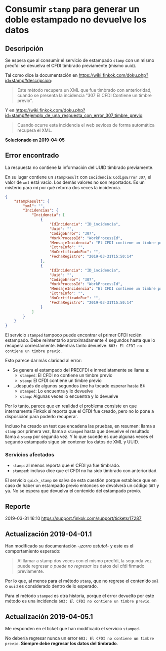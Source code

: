 # Consumir `stamp` para generar un doble estampado no devuelve los datos

## Descripción

Se espera que al consumir el servicio de estampado `stamp` con un mismo precfdi
se devuelva el CFDI timbrado previamente (mismo uuid).

Tal como dice la documentación en <https://wiki.finkok.com/doku.php?id=stamp#descripcion>:

> Este método recupera un XML que fue timbrado con anterioridad,
> cuando se presenta la incidencia “307 El CFDI Contiene un timbre previo”. 

Y en <https://wiki.finkok.com/doku.php?id=stamp#ejemplo_de_una_respuesta_con_error_307_timbre_previo>

> Cuando ocurre esta incidencia el web sevices de forma automática recupera el XML.

**Solucionado en 2019-04-05**

## Error encontrado

La respuesta no contiene la información del UUID timbrado previamente.

En su lugar contiene un `stampResult` con `Incidencia:CodigoError` `307`, el valor de `xml` está vacío.
Los demás valores no son reportados. Es un misterio para mí por qué retorna dos veces la incidencia.

```json
{
    "stampResult": {
        "xml": "",
        "Incidencias": {
            "Incidencia": [
                {
                    "IdIncidencia": "ID_incidencia",
                    "Uuid": "",
                    "CodigoError": "307",
                    "WorkProcessId": "WorkProcessId",
                    "MensajeIncidencia": "El CFDI contiene un timbre previo",
                    "ExtraInfo": "",
                    "NoCertificadoPac": "",
                    "FechaRegistro": "2019-03-31T15:50:14"
                },
                {
                    "IdIncidencia": "ID_incidencia",
                    "Uuid": "",
                    "CodigoError": "307",
                    "WorkProcessId": "WorkProcessId",
                    "MensajeIncidencia": "El CFDI contiene un timbre previo",
                    "ExtraInfo": "",
                    "NoCertificadoPac": "",
                    "FechaRegistro": "2019-03-31T15:50:14"
                }
            ]
        }
    }
}
```

El servicio `stamped` tampoco puede encontrar el primer CFDI recién estampado.
Debe reintentarlo aproximadamente 4 segundos hasta que lo recupera correctamente.
Mientras tanto devuelve: `603: El CFDI no contiene un timbre previo`.

Esto parece dar más claridad al error:

- Se genera el estampado del PRECFDI e inmediatamente se llama a:
    - `stamped`: El CFDI no contiene un timbre previo
    - `stamp`: El CFDI contiene un timbre previo
- ...después de algunos segundos (me ha tocado esperar hasta 8):
    - `stamped`: Lo encuentra y lo devuelve
    - `stamp`: Algunas veces lo encuentra y lo devuelve

Por lo tanto, parece que en realidad el problema consiste en que internamente Finkok
sí reporta que el CFDI fue creado, pero no lo pone a disposición para poderlo recuperar.

Incluso he creado un test que encadena las pruebas, en resumen:
llama a `stamp` por primera vez,
llama a `stamped` hasta que devuelve el resultado
llama a `stamp` por segunda vez.
Y lo que sucede es que algunas veces el segundo estampado sigue sin contener los datos de XML y UUID.


### Servicios afectados

- `stamp`: al menos reporta que el CFDI ya fue timbrado.
- `stamped`: incluso dice que el CFDI no ha sido timbrado con anterioridad.

El servicio `quick_stamp` se salva de esta cuestión porque establece que en caso de haber un estampado previo
entonces se devolverá un código `307` y ya. No se espera que devuelva el contenido del estampado previo.


## Reporte

2019-03-31 16:10 <https://support.finkok.com/support/tickets/17287>

## Actualización 2019-04-01.1

Han modificado su documentación -*¡zorro astuto!*- y este es el comportamiento esperado:

> Al llamar a stamp dos veces con el mismo precfdi, la segunda vez puede regresar
> *o puede no regresar* los datos del cfdi firmado previamente.

Por lo que, al menos para el método `stamp`, que no regrese el contenido `xml` o `uuid` es considerado dentro de lo esperado.

Para el método `stamped` es otra historia, porque el error devuelto por este método es una incidencia
`603: El CFDI no contiene un timbre previo`.

## Actualización 2019-04-05.1

Me responden en el ticket que han modificado el servicio `stamped`.

No debería regresar nunca un error `603: El CFDI no contiene un timbre previo`.
**Siempre debe regresar los datos del timbrado**.
